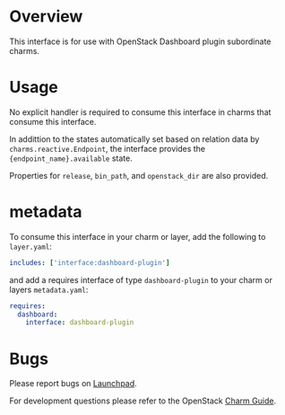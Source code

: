 # Overview

This interface is for use with OpenStack Dashboard plugin subordinate charms.

# Usage

No explicit handler is required to consume this interface in charms
that consume this interface.

In addittion to the states automatically set based on relation data by
``charms.reactive.Endpoint``, the interface provides the
``{endpoint_name}.available`` state.

Properties for ``release``, ``bin_path``, and ``openstack_dir`` are also
provided.

# metadata

To consume this interface in your charm or layer, add the following to `layer.yaml`:

```yaml
includes: ['interface:dashboard-plugin']
```

and add a requires interface of type ``dashboard-plugin`` to your charm or layers ``metadata.yaml``:

```yaml
requires:
  dashboard:
    interface: dashboard-plugin
```

# Bugs

Please report bugs on [Launchpad](https://bugs.launchpad.net/openstack-charms/+filebug).

For development questions please refer to the OpenStack [Charm Guide](https://github.com/openstack/charm-guide).
